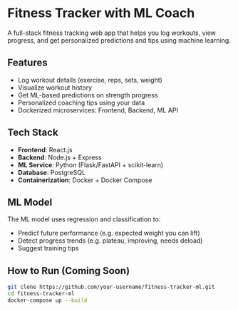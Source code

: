 #  Fitness Tracker with ML Coach

A full-stack fitness tracking web app that helps you log workouts, view progress, and get personalized predictions and tips using machine learning.

##  Features

- Log workout details (exercise, reps, sets, weight)
- Visualize workout history
- Get ML-based predictions on strength progress
- Personalized coaching tips using your data
- Dockerized microservices: Frontend, Backend, ML API

##  Tech Stack

- **Frontend**: React.js
- **Backend**: Node.js + Express
- **ML Service**: Python (Flask/FastAPI + scikit-learn)
- **Database**: PostgreSQL
- **Containerization**: Docker + Docker Compose

##  ML Model

The ML model uses regression and classification to:
- Predict future performance (e.g. expected weight you can lift)
- Detect progress trends (e.g. plateau, improving, needs deload)
- Suggest training tips

##  How to Run (Coming Soon)

```bash
git clone https://github.com/your-username/fitness-tracker-ml.git
cd fitness-tracker-ml
docker-compose up --build
